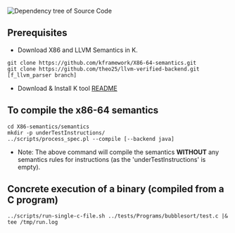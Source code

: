 ![Dependency tree of Source Code](https://github.com/sdasgup3/binary-decompilation/blob/master/x86-semantics/docs/reports/import_graph.png)

## Prerequisites
 - Download X86 and LLVM Semantics in K.
  ```
  git clone https://github.com/kframework/X86-64-semantics.git
  git clone https://github.com/theo25/llvm-verified-backend.git [f_llvm_parser branch]
  ```

 - Download & Install K tool [README](https://github.com/kframework/k/blob/master/README.md)

## To compile the x86-64 semantics
  ```
  cd X86-semantics/semantics
  mkdir -p underTestInstructions/
  ../scripts/process_spec.pl --compile [--backend java]
  ```
  - Note: The above command will compile the semantics **WITHOUT** any
  semantics rules for instructions (as the 'underTestInstructions' is empty).

## Concrete execution of a binary (compiled from a C program)
```
../scripts/run-single-c-file.sh ../tests/Programs/bubblesort/test.c |& tee /tmp/run.log
```

